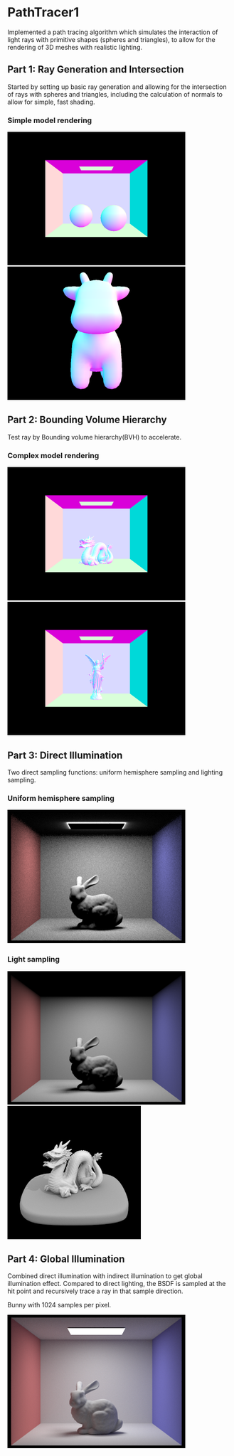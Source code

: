 # PathTracer1
Implemented a path tracing algorithm which simulates the interaction of light rays with primitive shapes (spheres and triangles), to allow for the rendering of 3D meshes with realistic lighting.

## Part 1: Ray Generation and Intersection

Started by setting up basic ray generation and allowing for the intersection of rays with spheres and triangles, including the calculation of normals to allow for simple, fast shading.

### Simple model rendering

<img src="docs/images/part1_1.png" width="400"/>  <img src="docs/images/part1_2.png" width="400"/>

## Part 2: Bounding Volume Hierarchy

Test ray by Bounding volume hierarchy(BVH) to accelerate.

### Complex model rendering

<img src="docs/images/part2_2.png" width="400"/>  <img src="docs/images/part2_4.png" width="400"/>

## Part 3: Direct Illumination

Two direct sampling functions: uniform hemisphere sampling and lighting sampling.

### Uniform hemisphere sampling

<img src="docs/images/part3_2.png" height="300"/>

### Light sampling

<img src="docs/images/part3_3.png" height="300"/>  <img src="docs/images/part3_4.png" height="300"/>

## Part 4: Global Illumination

Combined direct illumination with indirect illumination to get global illumination effect. Compared to direct lighting, the BSDF is sampled at the hit point and recursively trace a ray in that sample direction.

Bunny with 1024 samples per pixel.

<img src="docs/images/part4_12.png" width="400"/>  
